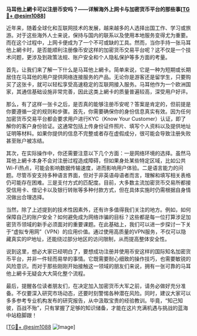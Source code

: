**马耳他上網卡可以注册币安吗？——详解海外上网卡与加密货币平台的那些事[[TG💪+ @esim1088](https://t.me/s/esim1088)]**

近年来，随着全球化和互联网技术的发展，越来越多的人选择出国工作、学习或旅游。对于这些海外人士来说，保持与国内的联系以及使用本地服务变得尤为重要。而在这个过程中，上网卡便成为了一个不可或缺的工具。然而，当你手持一张马耳他上網卡时，是否能顺利注册像币安这样的加密货币交易平台呢？这不仅是一个技术问题，更涉及到政策法规、账户安全和个人隐私保护等多方面的考量。

首先，让我们来了解一下什么是马耳他上網卡。简单来说，它是一种为短期或长期居住在马耳他的用户提供网络连接服务的产品。无论你是游客还是留学生，只要购买了这张卡，就可以轻松享受高速稳定的互联网接入服务。马耳他作为一个欧洲国家，其通信基础设施非常完善，因此这类上網卡的质量普遍较高，深受用户好评。

那么，有了这样一张卡之后，是否真的能够注册币安呢？答案是肯定的，但前提是你要遵循一定的规则和步骤。首先，你需要确保你的身份信息真实有效。因为任何加密货币交易平台都会要求用户进行KYC（Know Your Customer）认证，即了解你的客户身份验证。这通常包括上传身份证件照片、填写个人资料以及提供地址证明等材料。如果你提供的信息不完整或者存在虚假成分，很可能会导致注册失败甚至账户被冻结。

其次，在实际操作中，你还需要注意以下几个方面：一是网络环境的选择。虽然马耳他上網卡本身不会对注册过程造成障碍，但如果身处某些特定区域，比如公共Wi-Fi热点，可能会影响数据传输速度，进而影响用户体验。二是语言能力的问题。尽管币安支持多种语言界面，但对于非英语母语者而言，理解和填写相关表格仍可能存在困难。三是支付方式的匹配度。目前，大多数主流加密货币交易所都接受信用卡、借记卡以及银行转账等多种付款方式，但在具体实施时仍需根据自身情况做出合理选择。

当然，除了上述提到的技术性因素外，还有许多值得我们关注的地方。例如，如何保障自己的账户安全？如何避免成为网络诈骗的目标？这些都是每一位打算涉足加密货币领域的新手必须面对的重要课题。在此基础上，我们可以进一步探讨一下关于“虚拟专用网”（VPN）的应用价值。通过使用高质量的VPN服务，不仅可以隐藏真实的IP地址，还能绕过部分地区的访问限制，从而提高整体安全性。

说到这里，想必大家已经明白了，要想成功注册并使用币安这样的国际知名加密货币平台，并非一件轻而易举的事情。它既需要耐心细致的操作技巧，也需要敏锐的风险意识。而对于那些刚刚开始接触这一领域的朋友们来说，拥有一张可靠的马耳他上網卡无疑会大大简化整个流程。

最后，提醒各位读者朋友们，在决定加入加密货币大军之前，请务必做好充分准备。不仅要深入研究市场动态，还要时刻警惕各种潜在风险。同时，建议大家可以多多参考专业机构发布的研究报告，从中汲取宝贵的经验教训。毕竟，“知己知彼，百战不殆”，只有掌握了足够的知识储备，才能在这片充满机遇与挑战的蓝海中站稳脚跟！

[[TG💪+ @esim1088](https://t.me/s/esim1088) ![Image](https://i.postimg.cc/4NQfJmqS/Snipaste-2025-05-13-00-14-12.png)]